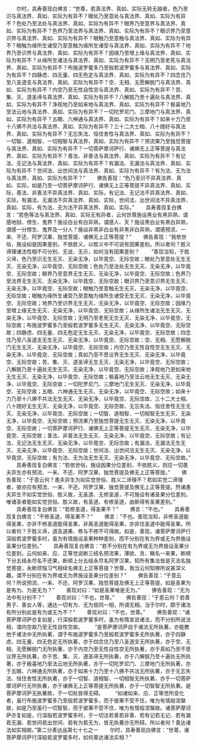 <!-- { "loadSidebar": true } -->
　　尔时，具寿善现白佛言：“世尊，若真法界、真如、实际无转无越者，色乃至识与真法界、真如、实际为有异不？眼处乃至意处与真法界、真如、实际为有异不？色处乃至法处与真法界、真如、实际为有异不？眼界乃至意界与真法界、真如、实际为有异不？色界乃至法界与真法界、真如、实际为有异不？眼识界乃至意识界与真法界、真如、实际为有异不？眼触乃至意触与真法界、真如、实际为有异不？眼触为缘所生诸受乃至意触为缘所生诸受与真法界、真如、实际为有异不？地界乃至识界与真法界、真如、实际为有异不？因缘乃至增上缘与真法界、真如、实际为有异不？从缘所生诸法与真法界、真如、实际为有异不？无明乃至老死与真法界、真如、实际为有异不？布施波罗蜜多乃至般若波罗蜜多与真法界、真如、实际为有异不？四静虑、四无量、四无色定与真法界、真如、实际为有异不？四念住乃至八圣道支与真法界、真如、实际为有异不？空、无相、无愿解脱门与真法界、真如、实际为有异不？内空乃至无性自性空与真法界、真如、实际为有异不？苦、集、灭、道圣谛与真法界、真如、实际为有异不？八解脱乃至十遍处与真法界、真如、实际为有异不？净观地乃至如来地与真法界、真如、实际为有异不？极喜地乃至法云地与真法界、真如、实际为有异不？一切陀罗尼门、三摩地门与真法界、真如、实际为有异不？五眼、六神通与真法界、真如、实际为有异不？如来十力乃至十八佛不共法与真法界、真如、实际为有异不？三十二大士相、八十随好与真法界、真如、实际为有异不？无忘失法、恒住舍性与真法界、真如、实际为有异不？一切智、道相智、一切相智与真法界、真如、实际为有异不？预流果乃至独觉菩提与真法界、真如、实际为有异不？一切菩萨摩诃萨行、诸佛无上正等菩提与真法界、真如、实际为有异不？善法、非善法与真法界、真如、实际为有异不？有记法、无记法与真法界、真如、实际为有异不？有漏法、无漏法与真法界、真如、实际为有异不？世间法、出世间法与真法界、真如、实际为有异不？有为法、无为法与真法界、真如、实际为有异不？”
　　佛告善现：“色乃至识不异真法界、真如、实际，如是乃至一切菩萨摩诃萨行、诸佛无上正等菩提不异真法界、真如、实际，善法、非善法不异真法界、真如、实际，有记法、无记法不异真法界、真如、实际，有漏法、无漏法不异真法界、真如、实际，世间法、出世间法不异真法界、真如、实际，有为法、无为法不异真法界、真如、实际。”
　　具寿善现复白佛言：“若色等法与真法界、真如、实际无有异者，云何世尊施设黑业有黑异熟，谓感地狱、傍生、鬼界？施设白业有白异熟，谓感人、天？施设黑白业有黑白异熟，谓感一分傍生、鬼界及一分人？施设非黑非白业有非黑非白异熟，谓感预流、一来、不还、阿罗汉果、独觉菩提、诸佛无上正等菩提？”
　　佛告善现：“我依世俗，施设如是因果差别，不依胜义，以胜义中不可说有因果差别。所以者何？胜义谛理诸法性相不可分别、无说、无示，如何当有因果差别？
　　“善现当知，于胜义谛，色乃至识无生无灭、无染无净，以毕竟空、无际空故；眼处乃至意处无生无灭、无染无净，以毕竟空、无际空故；色处乃至法处无生无灭、无染无净，以毕竟空、无际空故；眼界乃至意界无生无灭、无染无净，以毕竟空、无际空故；色界乃至法界无生无灭、无染无净，以毕竟空、无际空故；眼识界乃至意识界无生无灭、无染无净，以毕竟空、无际空故；眼触乃至意触无生无灭、无染无净，以毕竟空、无际空故；眼触为缘所生诸受乃至意触为缘所生诸受无生无灭、无染无净，以毕竟空、无际空故；地界乃至识界无生无灭、无染无净，以毕竟空、无际空故；因缘乃至增上缘无生无灭、无染无净，以毕竟空、无际空故；从缘所生诸法无生无灭、无染无净，以毕竟空、无际空故；无明乃至老死无生无灭、无染无净，以毕竟空、无际空故；布施波罗蜜多乃至般若波罗蜜多无生无灭、无染无净，以毕竟空、无际空故；四静虑、四无量、四无色定无生无灭、无染无净，以毕竟空、无际空故；四念住乃至八圣道支无生无灭、无染无净，以毕竟空、无际空故；空、无相、无愿解脱门无生无灭、无染无净，以毕竟空、无际空故；内空乃至无性自性空无生无灭、无染无净，以毕竟空、无际空故；真如乃至不思议界无生无灭、无染无净，以毕竟空、无际空故；苦、集、灭、道圣谛无生无灭、无染无净，以毕竟空、无际空故；八解脱乃至十遍处无生无灭、无染无净，以毕竟空、无际空故；净观地乃至如来地无生无灭、无染无净，以毕竟空、无际空故；极喜地乃至法云地无生无灭、无染无净，以毕竟空、无际空故；一切陀罗尼门、三摩地门无生无灭、无染无净，以毕竟空、无际空故；五眼、六神通无生无灭、无染无净，以毕竟空、无际空故；如来十力乃至十八佛不共法无生无灭、无染无净，以毕竟空、无际空故、三十二大士相、八十随好无生无灭、无染无净，以毕竟空、无际空故、无忘失法、恒住舍性无生无灭、无染无净，以毕竟空、无际空故；一切智、道相智、一切相智无生无灭、无染无净，以毕竟空、无际空故；预流果乃至独觉菩提无生无灭、无染无净，以毕竟空、无际空故；一切菩萨摩诃萨行、诸佛无上正等菩提无生无灭、无染无净，以毕竟空、无际空故；善法、非善法无生无灭、无染无净，以毕竟空、无际空故；有记法、无记法无生无灭、无染无净，以毕竟空、无际空故；有漏法、无漏法无生无灭、无染无净，以毕竟空、无际空故；世间法、出世间法无生无灭、无染无净，以毕竟空、无际空故；有为法、无为法无生无灭、无染无净，以毕竟空、无际空故。”
　　具寿善现复白佛言：“若依世俗，施设因果分位差别，不依胜义，则应一切愚夫异生亦有预流、一来、不还、阿罗汉果、独觉菩提及佛无上正等菩提。”
　　佛告善现：“于意云何？愚夫异生为如实觉世俗、胜义二谛理不？若如实觉二谛理者，彼亦应有预流、一来、不还、阿罗汉果、独觉菩提及佛无上正等菩提。然诸愚夫异生不如实觉世俗、胜义故，无圣道、无修圣道，不可施设有诸圣果分位差别。唯诸圣者能如实觉世俗、胜义故，有圣道、有修圣道，由斯得有圣果差别。”
　　具寿善现复白佛言：“若修圣道，得圣果不？”
　　佛言：“不也。”
　　具寿善现复白佛言：“不修圣道，得圣果不？”
　　佛言：“不也。善现当知，非修圣道能得圣果，亦非不修圣道能得圣果，非离圣道能得圣果，亦非住圣道中能得圣果。所以者何？于胜义谛，道及道果、修与不修不可得故。如是，善现，诸菩萨摩诃萨行深般若波罗蜜多时，虽为有情施设圣果种种差别，而不分别在有为界或无为界施设圣果分位差别。”
　　具寿善现复白佛言：“若不分别在有为界或无为界施设圣果分位差别，云何如来、应、正等觉说断三结名预流果，薄欲、贪、瞋名一来果，断顺下分五结永尽名不还果，断顺上分五结永尽名阿罗汉果，知所有集法皆是灭法名独觉菩提，永断烦恼习气相续名佛无上正等菩提？世尊，我当云何知佛所说甚深义趣，谓不分别在有为界或无为界施设圣果分位差别？”
　　佛告善现：“于意云何？所说预流、一来、不还、阿罗汉果、独觉菩提及佛无上正等菩提，如是圣果为是有为、为是无为？”
　　善现对曰：“如是圣果唯是无为。”
　　佛告善现：“无为法中有分别不？”
　　善现对曰：“不也，世尊。”
　　佛告善现：“于意云何？若善男子、善女人等，通达一切有为、无为皆同一相，所谓无相。当于尔时，颇于诸法有所分别此是有为或无为不？”
　　善现对曰：“不也，世尊。”
　　佛告善现：“诸菩萨摩诃萨亦复如是，行深般若波罗蜜多时，虽为有情宣说诸法，而不分别所说法相，谓内空故乃至无性自性空故。
　　“是菩萨摩诃萨自于诸法无所执著，亦能教他于诸法中无所执著，谓于布施波罗蜜多乃至般若波罗蜜多无所执著，亦于四静虑、四无量、四无色定无所执著，亦于四念住乃至八圣道支无所执著，亦于空、无相、无愿解脱门无所执著，亦于内空乃至无性自性空无所执著，亦于真如乃至不思议界无所执著，亦于苦、集、灭、道圣谛无所执著，亦于八解脱乃至十遍处无所执著，亦于极喜地乃至法云地无所执著，亦于一切陀罗尼门、三摩地门无所执著，亦于五眼、六神通无所执著，亦于如来十力乃至十八佛不共法无所执著，亦于无忘失法、恒住舍性无所执著，亦于一切智、道相智、一切相智无所执著，亦于一切菩萨摩诃萨行无所执著，亦于诸佛无上正等菩提无所执著，亦于一切智智无所执著。是菩萨摩诃萨无执著故，于一切处皆得无碍。
　　“如诸如来、应、正等觉所变化者，虽行布施波罗蜜多乃至般若波罗蜜多，而于彼果不受不住，唯为有情般涅槃故，如是乃至虽行一切智智，而于彼果不受不住，唯为有情般涅槃故。诸菩萨摩诃萨亦复如是，行深般若波罗蜜多时，于一切法若善若非善、若有记若无记、若有漏若无漏、若世间若出世间、若有为若无为，皆无执著亦无所碍。所以者何？善达诸法如实相故。”第二分善达品第七十七之一
　　尔时，具寿善现白佛言：“世尊，诸菩萨摩诃萨行深般若波罗蜜多时，如何善达诸法实相？”
